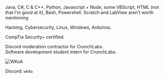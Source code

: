 Java, C#, C & C++, Python, Javascript + Node, some VBScript, HTML (not that I'm good at it), Bash, Powershell. Scratch and LabView aren't worth mentioning

Hacking, Cybersecurity, Linux, Windows, Arduinos.

CompTia Security+ certified. 

Discord moderation contractor for CrunchLabs.
<br>Software development student intern for CrunchLabs.

![WKoA](https://www.hackthebox.eu/badge/image/972812)

Discord: `wk0a`
